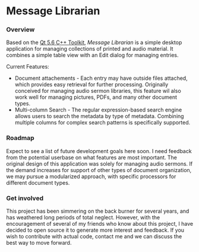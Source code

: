# Message Librarian
### Overview
Based on the [Qt 5.6 C++ Toolkit](https://www.qt.io/), _Message Librarian_ is a simple desktop application for managing collections of printed and audio material. It combines a simple table view with an Edit dialog for managing entries.

Current Features:
* Document attachements - Each entry may have outside files attached, which provides easy retrieval for further processing. Originally conceived for managing audio sermon libraries, this feature wil also work well for managing pictures, PDFs, and many other document types.
* Multi-column Search - The regular expression-based search engine allows users to search the metadata by type of metadata. Combining multiple columns for complex search patterns is specifically supported.

### Roadmap
Expect to see a list of future development goals here soon. I need feedback from the potential userbase on what features are most important. The original design of this application was solely for managing audio sermons. If the demand increases for support of other types of document organization, we may pursue a modularized approach, with specific processors for different document types.

### Get involved
This project has been simmering on the back burner for several years, and has weathered long periods of total neglect. However, with the encouragement of several of my friends who know about this project, I have decided to open source it to generate more interest and feedback.
If you wish to contribute with actual code, contact me and we can discuss the best way to move forward.
